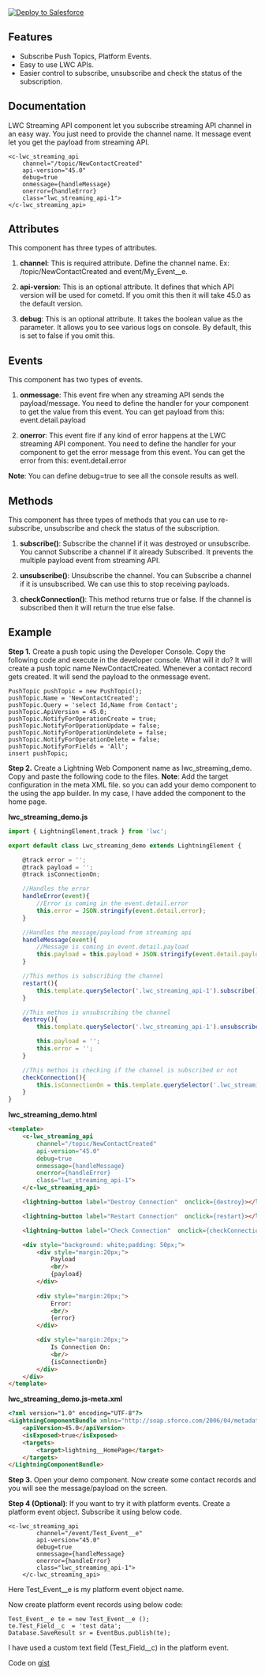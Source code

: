 <a href="https://githubsfdeploy.herokuapp.com?owner=TheVishnuKumar&repo=lwc-streaming-api">
  <img alt="Deploy to Salesforce"
       src="https://raw.githubusercontent.com/afawcett/githubsfdeploy/master/deploy.png">
</a>

Features
-------------
- Subscribe Push Topics, Platform Events.
- Easy to use LWC APIs.
- Easier control to subscribe, unsubscribe and check the status of the subscription.


Documentation
-------------
LWC Streaming API component let you subscribe streaming API channel in an easy way. You just need to provide the channel name. It message event let you get the payload from streaming API.

	<c-lwc_streaming_api 
        channel="/topic/NewContactCreated" 
        api-version="45.0" 
        debug=true
        onmessage={handleMessage} 
        onerror={handleError} 
        class="lwc_streaming_api-1">
    </c-lwc_streaming_api>

Attributes
----------
This component has three types of attributes.
1. **channel**: This is required attribute. Define the channel name. Ex:  /topic/NewContactCreated and event/My_Event__e.

2. **api-version**: This is an optional attribute. It defines that which API version will be used for cometd. If you omit this then it will take 45.0 as the default version.

3. **debug**: This is an optional attribute. It takes the boolean value as the parameter. It allows you to see various logs on console. By default, this is set to false if you omit this.

Events
------
This component has two types of events.
1. **onmessage**: This event fire when any streaming API sends the payload/message. You need to define the handler for your component to get the value from this event.
You can get payload from this: event.detail.payload

2. **onerror**: This event fire if any kind of error happens at the LWC streaming API component. You need to define the handler for your component to get the error message from this event.
You can get the error from this: event.detail.error

**Note**: You can define debug=true to see all the console results as well.


Methods
----------
This component has three types of methods that you can use to re-subscribe, unsubscribe and check the status of the subscription.
1. **subscribe()**: Subscribe the channel if it was destroyed or unsubscribe. You cannot Subscribe a channel if it already Subscribed. It prevents the multiple payload event from streaming API.

2. **unsubscribe()**: Unsubscribe the channel. You can Subscribe a channel if it is unsubscribed. We can use this to stop receiving payloads.

3. **checkConnection()**: This method returns true or false. If the channel is subscribed then it will return the true else false.


Example
-------------
**Step 1.** Create a push topic using the Developer Console. Copy the following code and execute in the developer console.
What will it do? It will create a push topic name NewContactCreated. Whenever a contact record gets created. It will send the payload to the onmessage event.
```
PushTopic pushTopic = new PushTopic();
pushTopic.Name = 'NewContactCreated';
pushTopic.Query = 'select Id,Name from Contact';
pushTopic.ApiVersion = 45.0;
pushTopic.NotifyForOperationCreate = true;
pushTopic.NotifyForOperationUpdate = false;
pushTopic.NotifyForOperationUndelete = false;
pushTopic.NotifyForOperationDelete = false;
pushTopic.NotifyForFields = 'All';
insert pushTopic;
```

**Step 2.** Create a Lightning Web Component name as lwc_streaming_demo.
Copy and paste the following code to the files.
**Note**: Add the target configuration in the meta XML file. so you can add your demo component to the using the app builder. In my case, I have added the component to the home page.

**lwc_streaming_demo.js**
```javascript
import { LightningElement,track } from 'lwc';

export default class Lwc_streaming_demo extends LightningElement {

    @track error = '';
    @track payload = '';
    @track isConnectionOn;

    //Handles the error
    handleError(event){
        //Error is coming in the event.detail.error
        this.error = JSON.stringify(event.detail.error);
    }

    //Handles the message/payload from streaming api
    handleMessage(event){
        //Message is coming in event.detail.payload
        this.payload = this.payload + JSON.stringify(event.detail.payload);
    }

    //This methos is subscribing the channel
    restart(){
        this.template.querySelector('.lwc_streaming_api-1').subscribe();
    }

    //This methos is unsubscribing the channel
    destroy(){
        this.template.querySelector('.lwc_streaming_api-1').unsubscribe();

        this.payload = '';
        this.error = '';
    }

    //This methos is checking if the channel is subscribed or not
    checkConnection(){
        this.isConnectionOn = this.template.querySelector('.lwc_streaming_api-1').checkConnection();
    }
}
```

**lwc_streaming_demo.html**
```html
<template>
    <c-lwc_streaming_api 
        channel="/topic/NewContactCreated" 
        api-version="45.0" 
        debug=true
        onmessage={handleMessage} 
        onerror={handleError} 
        class="lwc_streaming_api-1">
    </c-lwc_streaming_api>

    <lightning-button label="Destroy Connection"  onclick={destroy}></lightning-button>

    <lightning-button label="Restart Connection"  onclick={restart}></lightning-button>

    <lightning-button label="Check Connection"  onclick={checkConnection}></lightning-button>

    <div style="background: white;padding: 50px;">
        <div style="margin:20px;">
            Payload
            <br/>
            {payload}
        </div>
        
        <div style="margin:20px;">
            Error:
            <br/>
            {error}
        </div>

        <div style="margin:20px;">
            Is Connection On:
            <br/>
            {isConnectionOn}
        </div>
    </div>
</template>
```

**lwc_streaming_demo.js-meta.xml**
```html
<?xml version="1.0" encoding="UTF-8"?>
<LightningComponentBundle xmlns="http://soap.sforce.com/2006/04/metadata" fqn="lwc_streaming_demo">
    <apiVersion>45.0</apiVersion>
    <isExposed>true</isExposed>
    <targets>
        <target>lightning__HomePage</target>
    </targets>
</LightningComponentBundle>
```

**Step 3.** Open your demo component. Now create some contact records and you will see the message/payload on the screen.

**Step 4 (Optional)**: If you want to try it with platform events. Create a platform event object. Subscribe it using below code.
```
<c-lwc_streaming_api 
        channel="/event/Test_Event__e" 
        api-version="45.0" 
        debug=true
        onmessage={handleMessage} 
        onerror={handleError} 
        class="lwc_streaming_api-1">
    </c-lwc_streaming_api>
```
Here Test_Event__e is my platform event object name.

Now create platform event records using below code:
```
Test_Event__e te = new Test_Event__e ();
te.Test_Field__c  = 'test data';
Database.SaveResult sr = EventBus.publish(te);
```
I have used a custom text field (Test_Field__c) in the platform event.

Code on  <a href="https://gist.github.com/TheVishnuKumar/c692e4a2c908e95b990966f36804ca14">gist</a>

